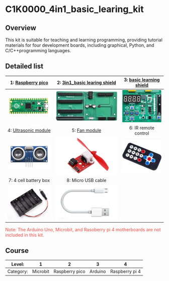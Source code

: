 # C1K0000_4in1_basic_learing_kit

## Overview

This kit is suitable for teaching and learning programming, providing tutorial materials for four development boards, including graphical, Python, and C/C++programming languages.  

## Detailed list
| 1: [Raspberry pico](../../raspberry/R1D0001_raspberry_pico/R1D0001_raspberry_pico.md) | 2: [3in1_basic learing shield](../../common_product/C1E0000_3in1_basic_learning_shield/C1E0000_3in1_basic_learning_shield.md)  | 3: [basic learning shield](../../arduino/A1E0000_basic_learing_shield/A1E0000_basic_learing_shield.md) |
| :--: | :--: | :--: |
| ![Img](../../_static/common_product/C1K0000_4in1_basic_learning_kit/5img.png)  | ![Img](../../_static/common_product/C1K0000_4in1_basic_learning_kit/6img.png) | ![Img](../../_static/common_product/C1K0000_4in1_basic_learning_kit/7img.png) |  
| 4: [Ultrasonic module](../../outsourcing/O1M0000_ultrasonic_module/O1M0000_ultrasonic_module.md) | 5: [Fan module](../../outsourcing/O1M0001_fan_module/O1M0001_fan_module.md) | 6: IR remote control |
| ![Img](../../_static/common_product/C1K0000_4in1_basic_learning_kit/4img.png) | ![Img](../../_static/outsourcing/O1M0001_fan_module/1img.png) | ![Img](../../_static/common_product/C1K0000_4in1_basic_learning_kit/1img.png) |
| 7: 4 cell battery box| 8: Micro USB cable |  |
| ![Img](../../_static/common_product/C1K0000_4in1_basic_learning_kit/2img.png) | ![Img](../../_static/common_product/C1K0000_4in1_basic_learning_kit/3img.png) |  |  
<span style="color: rgb(255, 76, 65);">Note: The Arduino Uno, Microbit, and Rasoberry pi 4 motherboards are not included in this kit.</span> 

## Course
| Level: | 1 | 2 | 3 | 4 |
| :--: | :--: | :--: | :--: | :--: |
| Category: | Microbit | Raspberry pico | Arduino | Raspberry pi 4 |


